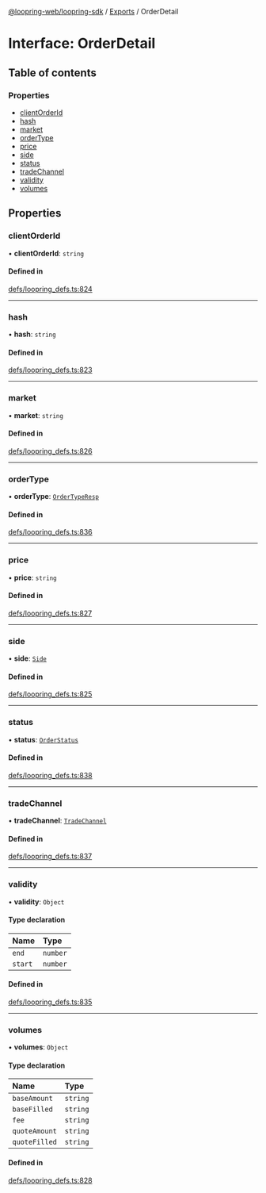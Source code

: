[@loopring-web/loopring-sdk](../README.md) / [Exports](../modules.md) / OrderDetail

# Interface: OrderDetail

## Table of contents

### Properties

- [clientOrderId](OrderDetail.md#clientorderid)
- [hash](OrderDetail.md#hash)
- [market](OrderDetail.md#market)
- [orderType](OrderDetail.md#ordertype)
- [price](OrderDetail.md#price)
- [side](OrderDetail.md#side)
- [status](OrderDetail.md#status)
- [tradeChannel](OrderDetail.md#tradechannel)
- [validity](OrderDetail.md#validity)
- [volumes](OrderDetail.md#volumes)

## Properties

### clientOrderId

• **clientOrderId**: `string`

#### Defined in

[defs/loopring_defs.ts:824](https://github.com/Loopring/loopring_sdk/blob/1b21a8d/src/defs/loopring_defs.ts#L824)

___

### hash

• **hash**: `string`

#### Defined in

[defs/loopring_defs.ts:823](https://github.com/Loopring/loopring_sdk/blob/1b21a8d/src/defs/loopring_defs.ts#L823)

___

### market

• **market**: `string`

#### Defined in

[defs/loopring_defs.ts:826](https://github.com/Loopring/loopring_sdk/blob/1b21a8d/src/defs/loopring_defs.ts#L826)

___

### orderType

• **orderType**: [`OrderTypeResp`](../enums/OrderTypeResp.md)

#### Defined in

[defs/loopring_defs.ts:836](https://github.com/Loopring/loopring_sdk/blob/1b21a8d/src/defs/loopring_defs.ts#L836)

___

### price

• **price**: `string`

#### Defined in

[defs/loopring_defs.ts:827](https://github.com/Loopring/loopring_sdk/blob/1b21a8d/src/defs/loopring_defs.ts#L827)

___

### side

• **side**: [`Side`](../enums/Side.md)

#### Defined in

[defs/loopring_defs.ts:825](https://github.com/Loopring/loopring_sdk/blob/1b21a8d/src/defs/loopring_defs.ts#L825)

___

### status

• **status**: [`OrderStatus`](../enums/OrderStatus.md)

#### Defined in

[defs/loopring_defs.ts:838](https://github.com/Loopring/loopring_sdk/blob/1b21a8d/src/defs/loopring_defs.ts#L838)

___

### tradeChannel

• **tradeChannel**: [`TradeChannel`](../enums/TradeChannel.md)

#### Defined in

[defs/loopring_defs.ts:837](https://github.com/Loopring/loopring_sdk/blob/1b21a8d/src/defs/loopring_defs.ts#L837)

___

### validity

• **validity**: `Object`

#### Type declaration

| Name | Type |
| :------ | :------ |
| `end` | `number` |
| `start` | `number` |

#### Defined in

[defs/loopring_defs.ts:835](https://github.com/Loopring/loopring_sdk/blob/1b21a8d/src/defs/loopring_defs.ts#L835)

___

### volumes

• **volumes**: `Object`

#### Type declaration

| Name | Type |
| :------ | :------ |
| `baseAmount` | `string` |
| `baseFilled` | `string` |
| `fee` | `string` |
| `quoteAmount` | `string` |
| `quoteFilled` | `string` |

#### Defined in

[defs/loopring_defs.ts:828](https://github.com/Loopring/loopring_sdk/blob/1b21a8d/src/defs/loopring_defs.ts#L828)
